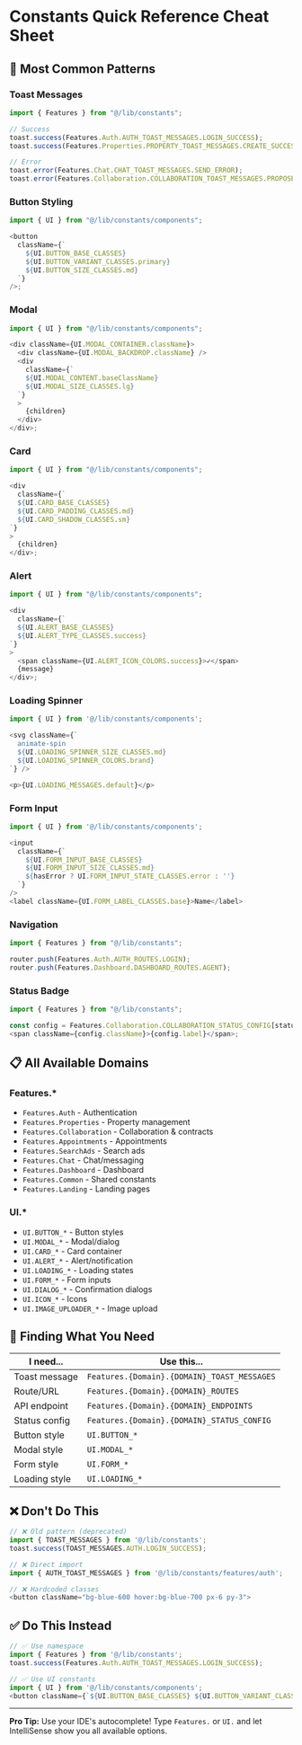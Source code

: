 # Constants Quick Reference Cheat Sheet

## 🚀 Most Common Patterns

### Toast Messages

```typescript
import { Features } from "@/lib/constants";

// Success
toast.success(Features.Auth.AUTH_TOAST_MESSAGES.LOGIN_SUCCESS);
toast.success(Features.Properties.PROPERTY_TOAST_MESSAGES.CREATE_SUCCESS);

// Error
toast.error(Features.Chat.CHAT_TOAST_MESSAGES.SEND_ERROR);
toast.error(Features.Collaboration.COLLABORATION_TOAST_MESSAGES.PROPOSE_ERROR);
```

### Button Styling

```typescript
import { UI } from "@/lib/constants/components";

<button
  className={`
    ${UI.BUTTON_BASE_CLASSES} 
    ${UI.BUTTON_VARIANT_CLASSES.primary} 
    ${UI.BUTTON_SIZE_CLASSES.md}
  `}
/>;
```

### Modal

```typescript
import { UI } from "@/lib/constants/components";

<div className={UI.MODAL_CONTAINER.className}>
  <div className={UI.MODAL_BACKDROP.className} />
  <div
    className={`
    ${UI.MODAL_CONTENT.baseClassName} 
    ${UI.MODAL_SIZE_CLASSES.lg}
  `}
  >
    {children}
  </div>
</div>;
```

### Card

```typescript
import { UI } from "@/lib/constants/components";

<div
  className={`
  ${UI.CARD_BASE_CLASSES} 
  ${UI.CARD_PADDING_CLASSES.md} 
  ${UI.CARD_SHADOW_CLASSES.sm}
`}
>
  {children}
</div>;
```

### Alert

```typescript
import { UI } from "@/lib/constants/components";

<div
  className={`
  ${UI.ALERT_BASE_CLASSES} 
  ${UI.ALERT_TYPE_CLASSES.success}
`}
>
  <span className={UI.ALERT_ICON_COLORS.success}>✓</span>
  {message}
</div>;
```

### Loading Spinner

```typescript
import { UI } from '@/lib/constants/components';

<svg className={`
  animate-spin
  ${UI.LOADING_SPINNER_SIZE_CLASSES.md}
  ${UI.LOADING_SPINNER_COLORS.brand}
`} />

<p>{UI.LOADING_MESSAGES.default}</p>
```

### Form Input

```typescript
import { UI } from '@/lib/constants/components';

<input
  className={`
    ${UI.FORM_INPUT_BASE_CLASSES}
    ${UI.FORM_INPUT_SIZE_CLASSES.md}
    ${hasError ? UI.FORM_INPUT_STATE_CLASSES.error : ''}
  `}
/>
<label className={UI.FORM_LABEL_CLASSES.base}>Name</label>
```

### Navigation

```typescript
import { Features } from "@/lib/constants";

router.push(Features.Auth.AUTH_ROUTES.LOGIN);
router.push(Features.Dashboard.DASHBOARD_ROUTES.AGENT);
```

### Status Badge

```typescript
import { Features } from "@/lib/constants";

const config = Features.Collaboration.COLLABORATION_STATUS_CONFIG[status];
<span className={config.className}>{config.label}</span>;
```

## 📋 All Available Domains

### Features.\*

- `Features.Auth` - Authentication
- `Features.Properties` - Property management
- `Features.Collaboration` - Collaboration & contracts
- `Features.Appointments` - Appointments
- `Features.SearchAds` - Search ads
- `Features.Chat` - Chat/messaging
- `Features.Dashboard` - Dashboard
- `Features.Common` - Shared constants
- `Features.Landing` - Landing pages

### UI.\*

- `UI.BUTTON_*` - Button styles
- `UI.MODAL_*` - Modal/dialog
- `UI.CARD_*` - Card container
- `UI.ALERT_*` - Alert/notification
- `UI.LOADING_*` - Loading states
- `UI.FORM_*` - Form inputs
- `UI.DIALOG_*` - Confirmation dialogs
- `UI.ICON_*` - Icons
- `UI.IMAGE_UPLOADER_*` - Image upload

## 🎯 Finding What You Need

| I need...     | Use this...                                 |
| ------------- | ------------------------------------------- |
| Toast message | `Features.{Domain}.{DOMAIN}_TOAST_MESSAGES` |
| Route/URL     | `Features.{Domain}.{DOMAIN}_ROUTES`         |
| API endpoint  | `Features.{Domain}.{DOMAIN}_ENDPOINTS`      |
| Status config | `Features.{Domain}.{DOMAIN}_STATUS_CONFIG`  |
| Button style  | `UI.BUTTON_*`                               |
| Modal style   | `UI.MODAL_*`                                |
| Form style    | `UI.FORM_*`                                 |
| Loading style | `UI.LOADING_*`                              |

## ❌ Don't Do This

```typescript
// ❌ Old pattern (deprecated)
import { TOAST_MESSAGES } from '@/lib/constants';
toast.success(TOAST_MESSAGES.AUTH.LOGIN_SUCCESS);

// ❌ Direct import
import { AUTH_TOAST_MESSAGES } from '@/lib/constants/features/auth';

// ❌ Hardcoded classes
<button className="bg-blue-600 hover:bg-blue-700 px-6 py-3">
```

## ✅ Do This Instead

```typescript
// ✅ Use namespace
import { Features } from '@/lib/constants';
toast.success(Features.Auth.AUTH_TOAST_MESSAGES.LOGIN_SUCCESS);

// ✅ Use UI constants
import { UI } from '@/lib/constants/components';
<button className={`${UI.BUTTON_BASE_CLASSES} ${UI.BUTTON_VARIANT_CLASSES.primary}`}>
```

---

**Pro Tip:** Use your IDE's autocomplete! Type `Features.` or `UI.` and let IntelliSense show you all available options.
